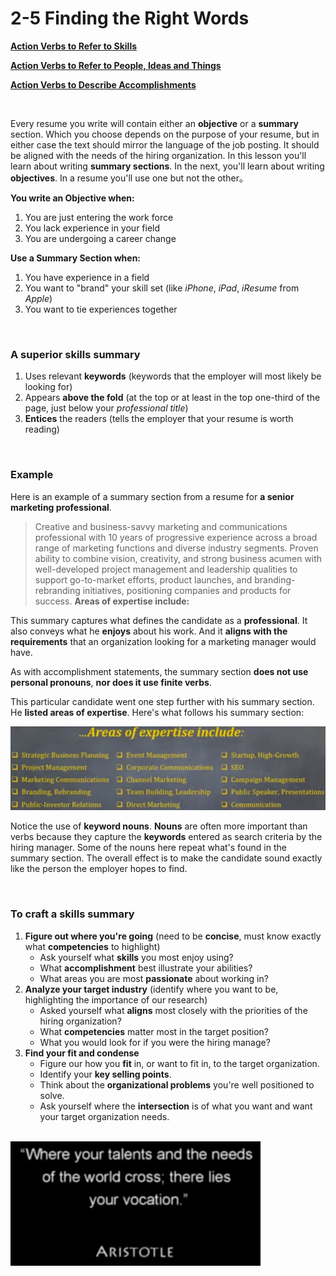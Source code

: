 # 2-5 Finding the Right Words

[**Action Verbs to Refer to Skills**](https://github.com/siyinghan/Notes/blob/master/Interviewing%20and%20Resume%20Writing%20in%20English%20(Coursera%20Specialization)/Material/Examples%20of%20Resume%20Summary%20Statements.pdf)

[**Action Verbs to Refer to People, Ideas and Things**](https://github.com/siyinghan/Notes/blob/master/Interviewing%20and%20Resume%20Writing%20in%20English%20(Coursera%20Specialization)/Material/Examples%20of%20Resume%20Summary%20Statements.pdf)

[**Action Verbs to Describe Accomplishments**](https://github.com/siyinghan/Notes/blob/master/Interviewing%20and%20Resume%20Writing%20in%20English%20(Coursera%20Specialization)/Material/Examples%20of%20Resume%20Summary%20Statements.pdf)

<br/>

Every resume you write will contain either an **objective** or a **summary** section. Which you choose depends on the purpose of your resume, but in either case the text should mirror the language of the job posting. It should be aligned with the needs of the hiring organization. In this lesson you'll learn
about writing **summary sections**. In the next, you'll learn about writing **objectives**. In a resume you'll use one but not the other。

**You write an Objective when:**

1. You are just entering the work force
2. You lack experience in your field
3. You are undergoing a career change

**Use a Summary Section when:**

1. You have experience in a field
2. You want to "brand" your skill set (like *iPhone*, *iPad*, *iResume* from *Apple*)
3.  You want to tie experiences together

<br/>

### A superior skills summary

1. Uses relevant **keywords** (keywords that the employer will most likely be looking for)
2. Appears **above the fold** (at the top or at least in the top one-third of the page, just below your *professional title*)
3. **Entices** the readers (tells the employer that your resume is worth reading)

<br/>

### Example

Here is an example of a summary section from a resume for **a senior marketing professional**.

> Creative and business-savvy marketing and communications professional with 10 years of progressive experience across a broad range of marketing functions and diverse industry segments. Proven ability to combine vision, creativity, and strong business acumen with well-developed project management and leadership qualities to support go-to-market efforts, product launches, and branding-rebranding initiatives, positioning companies and products for success. **Areas of expertise include:**

This summary captures what defines the candidate as a **professional**. It also conveys what he **enjoys** about his work. And it **aligns with the requirements** that an organization looking for a marketing manager would have.

As with accomplishment statements, the summary section **does not use personal pronouns**, **nor does it use finite verbs**.

This particular candidate went one step further with his summary section. He **listed areas of expertise**. Here's what follows his summary section:

<img src='https://github.com/siyinghan/Notes/raw/master/Interviewing%20and%20Resume%20Writing%20in%20English%20(Coursera%20Specialization)/Image/009.png' width=700px />

Notice the use of **keyword nouns**. **Nouns** are often more important than verbs because they capture the **keywords** entered as search criteria by the hiring manager. Some of the nouns here repeat what's
found in the summary section. The overall effect is to make the candidate sound exactly like the person the employer hopes to find.

<br/>

### To craft a skills summary

1. **Figure out where you're going** (need to be **concise**, must know exactly what **competencies** to highlight)
   * Ask yourself what **skills** you most enjoy using?
   * What **accomplishment** best illustrate your abilities?
   * What areas you are most **passionate** about working in?
2. **Analyze your target industry** (identify where you want to be, highlighting the importance of our research)
   * Asked yourself what **aligns** most closely with the priorities of the hiring organization?
   * What **competencies** matter most in the target position?
   * What you would look for if you were the hiring manage?
3. **Find your fit and condense**
   * Figure our how you **fit** in, or want to fit in, to the target organization.
   * Identify your **key selling points**.
   * Think about the **organizational problems** you're well positioned to solve.
   * Ask yourself where the **intersection** is of what you want and want your target organization needs.

<br/>

<img src='https://github.com/siyinghan/Notes/raw/master/Interviewing%20and%20Resume%20Writing%20in%20English%20(Coursera%20Specialization)/Image/010.png' width=400px />
